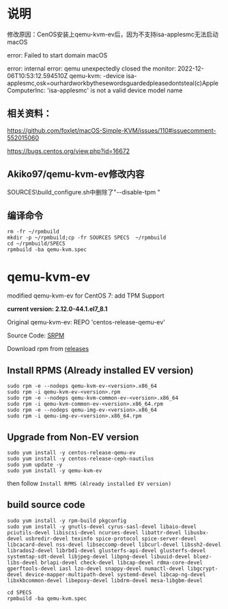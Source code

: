 # 说明
修改原因：CenOS安装上qemu-kvm-ev后，因为不支持isa-applesmc无法启动macOS

error: Failed to start domain macOS

error: internal error: qemu unexpectedly closed the monitor: 2022-12-06T10:53:12.594510Z qemu-kvm: -device isa-applesmc,osk=ourhardworkbythesewordsguardedpleasedontsteal(c)AppleComputerInc: 'isa-applesmc' is not a valid device model name

## 相关资料：

https://github.com/foxlet/macOS-Simple-KVM/issues/110#issuecomment-552015060

https://bugs.centos.org/view.php?id=16672

## Akiko97/qemu-kvm-ev修改内容
SOURCES\build_configure.sh中删除了"--disable-tpm \"

## 编译命令
```shell
rm -fr ~/rpmbuild
mkdir -p ~/rpmbuild;cp -fr SOURCES SPECS  ~/rpmbuild
cd ~/rpmbuild/SPECS
rpmbuild -ba qemu-kvm.spec
```

# qemu-kvm-ev

modified qemu-kvm-ev for CentOS 7: add TPM Support

**current version: 2.12.0-44.1.el7_8.1**

Original qemu-kvm-ev: REPO 'centos-release-qemu-ev'

Source Code: [SRPM](http://vault.centos.org/centos/7.8.2003/virt/Source/kvm-common/qemu-kvm-ev-2.12.0-44.1.el7_8.1.src.rpm)

Download rpm from [releases](https://github.com/Akiko97/qemu-kvm-ev/releases)

## Install RPMS (Already installed EV version)

```shell
sudo rpm -e --nodeps qemu-kvm-ev-<version>.x86_64
sudo rpm -i qemu-kvm-ev-<version>.rpm
sudo rpm -e --nodeps qemu-kvm-common-ev-<version>.x86_64
sudo rpm -i qemu-kvm-common-ev-<version>.x86_64.rpm
sudo rpm -e --nodeps qemu-img-ev-<version>.x86_64
sudo rpm -i qemu-img-ev-<version>.x86_64.rpm
```

## Upgrade from Non-EV version

```shell
sudo yum install -y centos-release-qemu-ev
sudo yum install -y centos-release-ceph-nautilus
sudo yum update -y
sudo yum install -y qemu-kvm-ev
```

then follow `Install RPMS (Already installed EV version)`

## build source code

```shell
sudo yum install -y rpm-build pkgconfig
sudo yum install -y gnutls-devel cyrus-sasl-devel libaio-devel pciutils-devel libiscsi-devel ncurses-devel libattr-devel libusbx-devel usbredir-devel texinfo spice-protocol spice-server-devel libcacard-devel nss-devel libseccomp-devel libcurl-devel libssh2-devel librados2-devel librbd1-devel glusterfs-api-devel glusterfs-devel systemtap-sdt-devel libjpeg-devel libpng-devel libuuid-devel bluez-libs-devel brlapi-devel check-devel libcap-devel rdma-core-devel gperftools-devel iasl lzo-devel snappy-devel numactl-devel libgcrypt-devel device-mapper-multipath-devel systemd-devel libcap-ng-devel libxkbcommon-devel libepoxy-devel libdrm-devel mesa-libgbm-devel
```

```shell
cd SPECS
rpmbuild -ba qemu-kvm.spec
```
